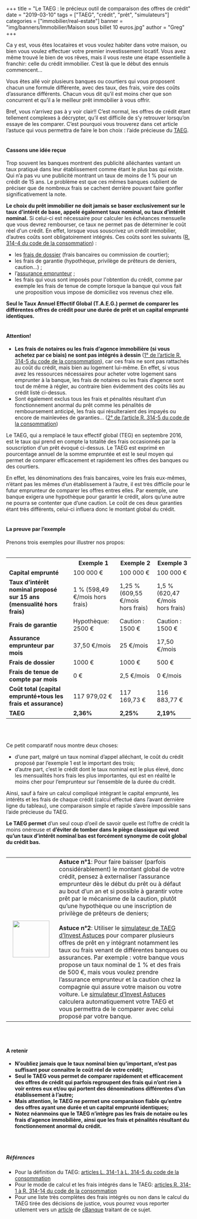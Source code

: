 +++
title = "Le TAEG : le précieux outil de comparaison des offres de crédit"
date = "2019-03-10"
tags = ["TAEG", "crédit", "prêt", "simulateurs"]
categories = ["immobilier/real-estate"]
banner = "img/banners/Immobilier/Maison sous billet 10 euros.jpg"
author = "Greg"
+++

Ca y est, vous êtes locataires et vous voulez habiter dans votre maison, ou bien vous voulez effectuer votre premier investissement locatif. Vous avez même trouvé le bien de vos rêves, mais il vous reste une étape essentielle à franchir: celle du crédit immobilier. C’est là que le début des ennuis commencent...

Vous êtes allé voir plusieurs banques ou courtiers qui vous proposent chacun une formule différente, avec des taux, des frais, voire des coûts d’assurance différents. Chacun vous dit qu’il est moins cher que son concurrent et qu’il a le meilleur prêt immobilier à vous offrir.

Bref, vous n’arrivez pas à y voir clair!! C’est normal, les offres de crédit étant tellement complexes à décrypter, qu’il est difficile de s’y retrouver lorsqu’on essaye de les comparer.
C’est pourquoi vous trouverez dans cet article l’astuce qui vous permettra de faire le bon choix : l’aide précieuse du [TAEG](https://investastuces.com/glossaire/#TAEG).
<br>
<br>

#### Cassons une idée reçue

Trop souvent les banques montrent des publicité alléchantes vantant un taux pratiqué dans leur établissement comme étant le plus bas qui existe. Qui n’a pas vu une publicité montrant un taux de moins de 1 % pour un crédit de 15 ans. Le problème est que ces mêmes banques oublient de préciser que de nombreux frais se cachent derrière pouvant faire gonfler significativement la note.

**Le choix du prêt immobilier ne doit jamais se baser exclusivement sur le taux d’intérêt de base, appelé également taux nominal, ou taux d’intérêt nominal.** Si celui-ci est nécessaire pour calculer les échéances mensuelle que vous devrez rembourser, ce taux ne permet pas de déterminer le coût réel d'un crédit. En effet, lorsque vous souscrivez un crédit immobilier, d’autres coûts sont obligatoirement intégrés. Ces coûts sont les suivants ([R. 314-4 du code de la consommation](https://www.legifrance.gouv.fr/affichCodeArticle.do?idArticle=LEGIARTI000032807610&cidTexte=LEGITEXT000006069565&dateTexte=20161001)) :  

- les [frais de dossier](https://investastuces.com/glossaire/#fraisdedossier) (frais bancaires ou commission de courtier);
- les frais de garantie (hypothèque, privilège de prêteurs de deniers, caution...) ;
- l’[assurance emprunteur](https://investastuces.com/glossaire/#assuranceemprunteur) ;
- les frais qui vous sont imposés pour l'obtention du crédit, comme par exemple les frais de tenue de compte lorsque la banque qui vous fait une proposition vous impose de domiciliez vos revenus chez elle. 

**Seul le Taux Annuel Effectif Global (T.A.E.G.) permet de comparer les différentes offres de crédit pour une durée de prêt et un capital emprunté identiques.**
<br>
<br>

#### Attention! 

- **Les frais de notaires ou les frais d’agence immobilière (si vous achetez par ce biais) ne sont pas intégrés à dessin** ([1° de l’article R. 314-5 du code de la consommation](https://www.legifrance.gouv.fr/affichCodeArticle.do?cidTexte=LEGITEXT000006069565&idArticle=LEGIARTI000032807612)), car ces frais ne sont pas rattachés au coût du crédit, mais bien au logement lui-même. En effet, si vous avez les ressources nécessaires pour acheter votre logement sans emprunter à la banque, les frais de notaires ou les frais d’agence sont tout de même à régler, au contraire bien évidemment des coûts liés au crédit listé ci-dessus.
- Sont également exclus tous les frais et pénalités résultant d’un fonctionnement anormal du prêt comme les pénalités de remboursement anticipé, les frais qui résulteraient des impayés ou encore de mainlevées de garanties... ([2° de l’article R. 314-5 du code de la consommation](https://www.legifrance.gouv.fr/affichCodeArticle.do?cidTexte=LEGITEXT000006069565&idArticle=LEGIARTI000032807612))


Le TAEG, qui a remplacé le taux effectif global (TEG) en septembre 2016, est le taux qui prend en compte la totalité des frais occasionnés par la souscription d'un prêt évoqué ci-dessus. Le TAEG est exprimé en pourcentage annuel de la somme empruntée et est le seul moyen qui permet de comparer efficacement et rapidement les offres des banques ou des courtiers.

En effet, les dénominations des frais bancaires, voire les frais eux-mêmes, n’étant pas les mêmes d’un établissement à l’autre, il est très difficile pour le futur emprunteur de comparer les offres entres elles. Par exemple, une banque exigera une hypothèque pour garantir le crédit, alors qu’une autre ne pourra se contenter que d’une caution. Le coût de ces deux garanties étant très différents, celui-ci influera donc le montant global du crédit.
<br>
<br>

#### La preuve par l’exemple
Prenons trois exemples pour illustrer nos propos: 
<br>
<br>

<table style="width:100%">
  <tr>
    <th></th>
    <th>Exemple 1</th> 
    <th>Exemple 2</th>
    <th>Exemple 3</th>

  </tr>
  <tr>
    <td><b>Capital emprunté</b></td>
    <td>100 000 €</td> 
    <td>100 000 €</td>
    <td>100 000 €</td>
  </tr>
    <tr>
    <td><b>Taux d’intérêt nominal proposé sur 15 ans (mensualité hors frais)</b>
</td>
    <td>1 % (598,49 €/mois hors frais)
</td> 
    <td>1,25 % (609,55 €/mois hors frais) </td>
    <td>1,5 % (620,47 €/mois hors frais)
</td>
  </tr>
   <tr>
    <td><b>Frais de garantie</b></td>
    <td>Hypothèque: 2500 €</td> 
    <td>Caution : 1500 €</td>
    <td>Caution : 1500 €</td>
  </tr>
     <tr>
    <td><b>Assurance emprunteur par mois</b></td>
    <td>37,50 €/mois</td> 
    <td>25 €/mois</td>
    <td>17,50 €/mois</td>
  </tr>
       <tr>
    <td><b>Frais de dossier</b></td>
    <td>1000 €</td> 
    <td>1000 €</td>
    <td>500 €</td>
  </tr>
         <tr>
    <td><b>Frais de tenue de compte par mois</b></td>
    <td>0 €</td> 
    <td>2,5 €/mois</td>
    <td>0 €/mois</td>
  </tr>
           <tr>
    <td><b>Coût total (capital emprunté+tous les frais et assurance)</b></td>
    <td>117 979,02 €</td> 
    <td>117 169,73 €</td>
    <td>116 883,77 €</td>
  </tr>
             <tr>
    <td><b>TAEG</b></td>
    <td><b>2,36%</b></td> 
    <td><b>2,25%</b></td>
    <td><b>2,19%</b></td>
  </tr>
</table>
<br>
<br>

Ce petit comparatif nous montre deux choses:  

- d’une part, malgré un taux nominal d’appel alléchant, le coût du crédit proposé par l’exemple 1 est le important des trois;  
- d’autre part, c’est le crédit dont le taux nominal est le plus élevé, donc les mensualités hors frais les plus importantes, qui est en réalité le moins cher pour l’emprunteur sur l’ensemble de la durée du crédit. 

Ainsi, sauf à faire un calcul compliqué intégrant le capital emprunté, les intérêts et les frais de chaque crédit (calcul effectué dans l’avant dernière ligne du tableau), une comparaison simple et rapide s’avère impossible sans l’aide précieuse du TAEG. 

**Le TAEG permet** d’un seul coup d’oeil de savoir quelle est l’offre de crédit la moins onéreuse et **d’éviter de tomber dans le piège classique qui veut qu’un taux d’intérêt nominal bas est forcément synonyme de coût global du crédit bas.**
<br>
<br>

<table>
<tr>
</tr>
<tr>
<td> <img src="/img/Investastuces-lightbulb-plural.png" align="center" style="width:100px;" hspace="10"/>
<td>  <b>Astuce n°1</b>: Pour faire baisser (parfois considérablement) le montant global de votre crédit, pensez à externaliser l’assurance emprunteur dès le début du prêt ou à défaut au bout d’un an et si possible à garantir votre prêt par le mécanisme de la caution, plutôt qu’une hypothèque ou une inscription de privilège de prêteurs de deniers; 
 <br>
 <br>
<b>Astuce n°2</b>: Utiliser le <a href="https://investastuces.com/simulateurs">simulateur de TAEG d’Invest Astuces</a> pour comparer plusieurs offres de prêt en y intégrant notamment les taux ou frais venant de différentes banques ou assurances. Par exemple : votre banque vous propose un taux nominal de 1 % et des frais de 500 €, mais vous voulez prendre l’assurance emprunteur et la caution chez la compagnie qui assure votre maison ou votre voiture. Le <a href="https://investastuces.com/simulateurs">simulateur d’Invest Astuces</a> calculera automatiquement votre TAEG et vous permettra de le comparer avec celui proposé par votre banque.
</tr>
</table>

<br>
<br>

#### A retenir

- **N’oubliez jamais que le taux nominal bien qu’important, n’est pas suffisant pour connaître le coût réel de votre crédit;**
- **Seul le TAEG vous permet de comparer rapidement et efficacement des offres de crédit qui parfois regroupent des frais qui n’ont rien à voir entres eux et/ou qui portent des dénominations différentes d’un établissement à l’autre;** 
- **Mais attention, le TAEG ne permet une comparaison fiable qu’entre des offres ayant une durée et un capital emprunté identiques;**
- **Notez néanmoins que le TAEG n’intègre pas les frais de notaire ou les frais d’agence immobilière, ainsi que les frais et pénalités résultant du fonctionnement anormal du crédit.**
<br>
<br>

##### Références  

- Pour la définition du TAEG: [articles L. 314-1 à L. 314-5 du code de la consommation](https://www.legifrance.gouv.fr/affichCodeArticle.do?cidTexte=LEGITEXT000006069565&idArticle=LEGIARTI000032303351)
- Pour le mode de calcul et les frais intégrés dans le TAEG: [articles R. 314-1 à R. 314-14 du code de la consommation](https://www.legifrance.gouv.fr/affichCodeArticle.do?cidTexte=LEGITEXT000006069565&idArticle=LEGIARTI000032807604&dateTexte=&categorieLien=cid)
- Pour une liste très complètes des frais intégrés ou non dans le calcul du TAEG tirée des décisions de justice, vous pourrez vous reporter utilement vers un [article](https://www.cbanque.com/credit/teg-jurisprudence.php) de [cBanque](https://www.cbanque.com/) traitant de ce sujet.
